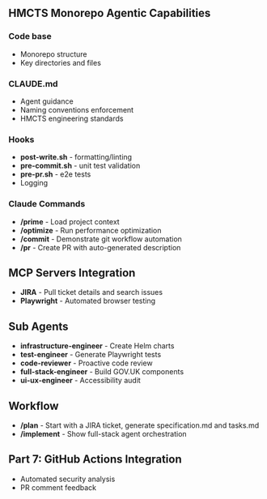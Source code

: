 ## HMCTS Monorepo Agentic Capabilities

### Code base
- Monorepo structure
- Key directories and files

### CLAUDE\.md
- Agent guidance
- Naming conventions enforcement
- HMCTS engineering standards

### Hooks
- **post-write.sh** - formatting/linting
- **pre-commit.sh** - unit test validation
- **pre-pr.sh** - e2e tests
- Logging

### Claude Commands
- **/prime** - Load project context
- **/optimize** - Run performance optimization
- **/commit** - Demonstrate git workflow automation
- **/pr** - Create PR with auto-generated description

## MCP Servers Integration
- **JIRA** - Pull ticket details and search issues
- **Playwright** - Automated browser testing

## Sub Agents
- **infrastructure-engineer** - Create Helm charts
- **test-engineer** - Generate Playwright tests
- **code-reviewer** - Proactive code review
- **full-stack-engineer** - Build GOV.UK components
- **ui-ux-engineer** - Accessibility audit

## Workflow
- **/plan** - Start with a JIRA ticket, generate specification.md and tasks.md
- **/implement** - Show full-stack agent orchestration

## Part 7: GitHub Actions Integration
- Automated security analysis
- PR comment feedback
